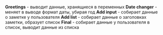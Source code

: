 **Greetings** - выводит данные, хранящиеся в переменных
**Date changer** - меняет в выводе формат даты, убирая год
**Add input** - собирает данные о заметке у пользователя
**Add list** - собирает данные о заголовках заметки, образует список
**Final** - собирает данные у пользователя в список, выводит данные из списка
